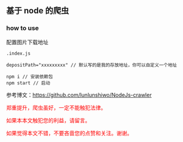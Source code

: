 ## 基于 node 的爬虫

### how to use

配置图片下载地址

`.index.js`

```
depositPath="xxxxxxxxx" // 默认写的是我的存放地址，你可以自定义一个地址
```

```
npm i // 安装依赖包
npm start // 启动
```

参考博文：https://github.com/lunlunshiwo/NodeJs-crawler

<font color="red">

郑重提升，爬虫虽好，一定不能触犯法律。

如果本本文触犯您的利益，请留言。

如果觉得本文不错，不要吝啬您的点赞和关注。谢谢。</font>
